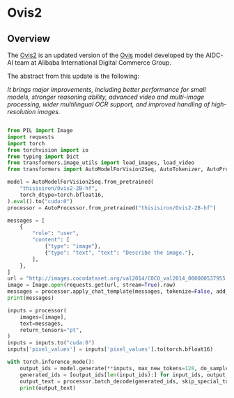 # Ovis2

## Overview

The [Ovis2](https://github.com/AIDC-AI/Ovis) is an updated version of the [Ovis](https://arxiv.org/abs/2405.20797) model developed by the AIDC-AI team at Alibaba International Digital Commerce Group. 

The abstract from this update is the following:

*It brings major improvements, including better performance for small models, stronger reasoning ability, advanced video and multi-image processing, wider multilingual OCR support, and improved handling of high-resolution images.*


```python

from PIL import Image
import requests
import torch
from torchvision import io
from typing import Dict
from transformers.image_utils import load_images, load_video
from transformers import AutoModelForVision2Seq, AutoTokenizer, AutoProcessor

model = AutoModelForVision2Seq.from_pretrained(
    "thisisiron/Ovis2-2B-hf",
    torch_dtype=torch.bfloat16,
).eval().to("cuda:0")
processor = AutoProcessor.from_pretrained("thisisiron/Ovis2-2B-hf")

messages = [
    {
        "role": "user",
        "content": [
            {"type": "image"},
            {"type": "text", "text": "Describe the image."},
        ],
    },
]
url = "http://images.cocodataset.org/val2014/COCO_val2014_000000537955.jpg"
image = Image.open(requests.get(url, stream=True).raw)
messages = processor.apply_chat_template(messages, tokenize=False, add_generation_prompt=True)
print(messages)

inputs = processor(
    images=[image],
    text=messages,
    return_tensors="pt",
)
inputs = inputs.to("cuda:0")
inputs['pixel_values'] = inputs['pixel_values'].to(torch.bfloat16)

with torch.inference_mode():
    output_ids = model.generate(**inputs, max_new_tokens=128, do_sample=False)
    generated_ids = [output_ids[len(input_ids):] for input_ids, output_ids in zip(inputs.input_ids, output_ids)]
    output_text = processor.batch_decode(generated_ids, skip_special_tokens=True)
    print(output_text)
```
